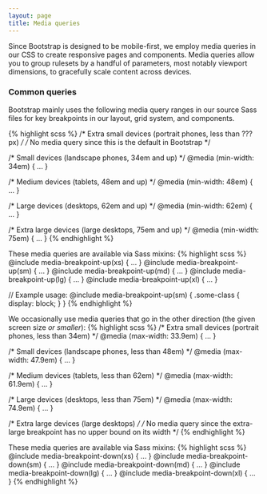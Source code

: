 ```yaml
---
layout: page
title: Media queries
---
```


Since Bootstrap is designed to be mobile-first, we employ media queries in our CSS to create responsive pages and components. Media queries allow you to group rulesets by a handful of parameters, most notably viewport dimensions, to gracefully scale content across devices.

### Common queries

Bootstrap mainly uses the following media query ranges in our source Sass files for key breakpoints in our layout, grid system, and components.

{% highlight scss %}
/* Extra small devices (portrait phones, less than ???px) */
/* No media query since this is the default in Bootstrap */

/* Small devices (landscape phones, 34em and up) */
@media (min-width: 34em) { ... }

/* Medium devices (tablets, 48em and up) */
@media (min-width: 48em) { ... }

/* Large devices (desktops, 62em and up) */
@media (min-width: 62em) { ... }

/* Extra large devices (large desktops, 75em and up) */
@media (min-width: 75em) { ... }
{% endhighlight %}

These media queries are available via Sass mixins:
{% highlight scss %}
@include media-breakpoint-up(xs) { ... }
@include media-breakpoint-up(sm) { ... }
@include media-breakpoint-up(md) { ... }
@include media-breakpoint-up(lg) { ... }
@include media-breakpoint-up(xl) { ... }

// Example usage:
@include media-breakpoint-up(sm) {
  .some-class {
    display: block;
  }
}
{% endhighlight %}

We occasionally use media queries that go in the other direction (the given screen size *or smaller*):
{% highlight scss %}
/* Extra small devices (portrait phones, less than 34em) */
@media (max-width: 33.9em) { ... }

/* Small devices (landscape phones, less than 48em) */
@media (max-width: 47.9em) { ... }

/* Medium devices (tablets, less than 62em) */
@media (max-width: 61.9em) { ... }

/* Large devices (desktops, less than 75em) */
@media (max-width: 74.9em) { ... }

/* Extra large devices (large desktops) */
/* No media query since the extra-large breakpoint has no upper bound on its width */
{% endhighlight %}

These media queries are available via Sass mixins:
{% highlight scss %}
@include media-breakpoint-down(xs) { ... }
@include media-breakpoint-down(sm) { ... }
@include media-breakpoint-down(md) { ... }
@include media-breakpoint-down(lg) { ... }
@include media-breakpoint-down(xl) { ... }
{% endhighlight %}
